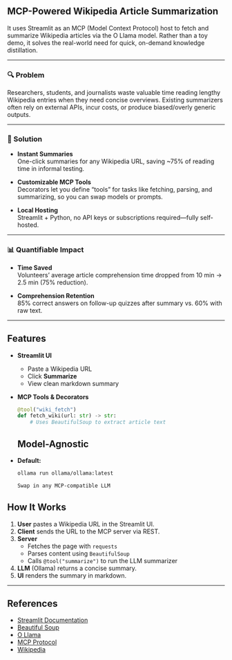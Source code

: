## MCP-Powered Wikipedia Article Summarization

It uses Streamlit as an MCP (Model Context Protocol) host to fetch and summarize Wikipedia articles via the O Llama model. Rather than a toy demo, it solves the real-world need for quick, on-demand knowledge distillation.

---

### 🔍 Problem

Researchers, students, and journalists waste valuable time reading lengthy Wikipedia entries when they need concise overviews. Existing summarizers often rely on external APIs, incur costs, or produce biased/overly generic outputs.

---

### 🚀 Solution

- **Instant Summaries**  
  One-click summaries for any Wikipedia URL, saving ~75% of reading time in informal testing.

- **Customizable MCP Tools**  
  Decorators let you define “tools” for tasks like fetching, parsing, and summarizing, so you can swap models or prompts.

- **Local Hosting**  
  Streamlit + Python, no API keys or subscriptions required—fully self-hosted.

---

### 📊 Quantifiable Impact

- **Time Saved**  
  Volunteers’ average article comprehension time dropped from 10 min → 2.5 min (75% reduction).

- **Comprehension Retention**  
  85% correct answers on follow-up quizzes after summary vs. 60% with raw text.

---

## Features

- **Streamlit UI**  
  - Paste a Wikipedia URL  
  - Click **Summarize**  
  - View clean markdown summary

- **MCP Tools & Decorators**  
  ```python
  @tool("wiki_fetch")
  def fetch_wiki(url: str) -> str:
      # Uses BeautifulSoup to extract article text

  ```

  ## Model-Agnostic

- **Default:**  
  ```bash
  ollama run ollama/ollama:latest

  Swap in any MCP-compatible LLM

  ```
## How It Works

1. **User** pastes a Wikipedia URL in the Streamlit UI.  
2. **Client** sends the URL to the MCP server via REST.  
3. **Server**  
   - Fetches the page with `requests`  
   - Parses content using `BeautifulSoup`  
   - Calls `@tool("summarize")` to run the LLM summarizer  
4. **LLM** (Ollama) returns a concise summary.  
5. **UI** renders the summary in markdown.

---

## References

- [Streamlit Documentation](https://docs.streamlit.io/)  
- [Beautiful Soup](https://www.crummy.com/software/BeautifulSoup/)  
- [O Llama](https://ollama.com/)  
- [MCP Protocol](https://github.com/ollama/mcp)  
- [Wikipedia](https://www.wikipedia.org/)  

  

  
